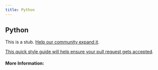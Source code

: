 ```yaml
---
title: Python
---
```


## Python

This is a stub. [Help our community expand it](https://github.com/freeCodeCamp/guide-articles/tree/master/articles/Python/index.md).

[This quick style guide will help ensure your pull request gets accepted](https://github.com/freeCodeCamp/guide-articles/blob/master/README.md).

<!-- The article goes here, in GitHub-flavored Markdown. Feel free to add YouTube videos, images, and CodePen/JSBin embeds  -->

#### More Information:
<!-- Please add any articles you think might be helpful to read before writing the article -->


